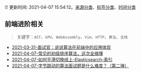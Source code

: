 :alarm_clock: 更新时间: 2021-04-07 15:54:12。[来源分类](../README.md)、[标签分类](../TAGS.md)、[时间分类](../TIMELINE.md)

## 前端进阶相关


> 关键字：`AST`、`GPU`、`WebAssembly`、`Vim`、`HTTP`、`算法`、`全栈`



- [2021-03-31-面试官：说说算法在前端中的应用体现](https://www.ershicimi.com/p/053c0c1f1cf722d0cc7929255b2a5219) 
- [2021-04-07-常见的初级排序算法，这次全搞懂](https://toutiao.io/k/grivds8) 
- [2021-04-07-如何平滑切换线上-Elasticsearch-索引](https://toutiao.io/k/p5zzinm) 
- [2021-04-07-字节跳动的算法面试题是什么难度？（第二弹）](https://toutiao.io/k/5dzm6dq) 